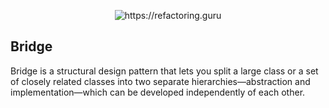 <p align="center">
  <img title="https://refactoring.guru" src="https://refactoring.guru/images/patterns/content/bridge/bridge.png" />
</p>

## Bridge
Bridge is a structural design pattern that lets you split a large class or a set of closely related classes into two separate hierarchies—abstraction and implementation—which can be developed independently of each other.
